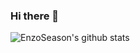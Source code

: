 ### Hi there 👋

![EnzoSeason's github stats](https://github-readme-stats.vercel.app/api?username=EnzoSeason&show_icons=true&theme=onedark)
